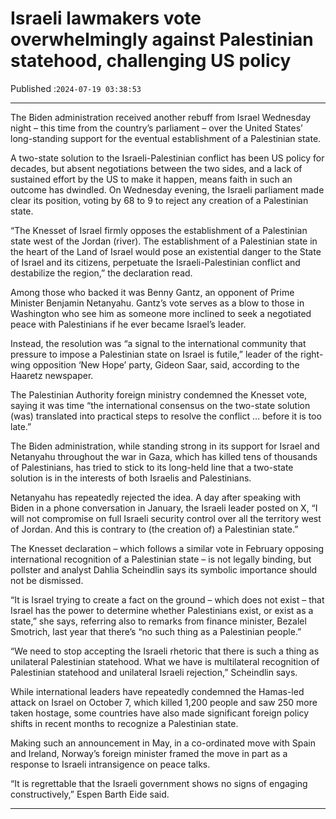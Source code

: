 # Israeli lawmakers vote overwhelmingly against Palestinian statehood, challenging US policy

Published :`2024-07-19 03:38:53`

---

The Biden administration received another rebuff from Israel Wednesday night – this time from the country’s parliament – over the United States’ long-standing support for the eventual establishment of a Palestinian state.

A two-state solution to the Israeli-Palestinian conflict has been US policy for decades, but absent negotiations between the two sides, and a lack of sustained effort by the US to make it happen, means faith in such an outcome has dwindled. On Wednesday evening, the Israeli parliament made clear its position, voting by 68 to 9 to reject any creation of a Palestinian state.

“The Knesset of Israel firmly opposes the establishment of a Palestinian state west of the Jordan (river). The establishment of a Palestinian state in the heart of the Land of Israel would pose an existential danger to the State of Israel and its citizens, perpetuate the Israeli-Palestinian conflict and destabilize the region,” the declaration read.

Among those who backed it was Benny Gantz, an opponent of Prime Minister Benjamin Netanyahu. Gantz’s vote serves as a blow to those in Washington who see him as someone more inclined to seek a negotiated peace with Palestinians if he ever became Israel’s leader.

Instead, the resolution was “a signal to the international community that pressure to impose a Palestinian state on Israel is futile,” leader of the right-wing opposition ‘New Hope’ party, Gideon Saar, said, according to the Haaretz newspaper.

The Palestinian Authority foreign ministry condemned the Knesset vote, saying it was time “the international consensus on the two-state solution (was) translated into practical steps to resolve the conflict … before it is too late.”

The Biden administration, while standing strong in its support for Israel and Netanyahu throughout the war in Gaza, which has killed tens of thousands of Palestinians, has tried to stick to its long-held line that a two-state solution is in the interests of both Israelis and Palestinians.

Netanyahu has repeatedly rejected the idea. A day after speaking with Biden in a phone conversation in January, the Israeli leader posted on X, “I will not compromise on full Israeli security control over all the territory west of Jordan. And this is contrary to (the creation of) a Palestinian state.”

The Knesset declaration – which follows a similar vote in February opposing international recognition of a Palestinian state – is not legally binding, but pollster and analyst Dahlia Scheindlin says its symbolic importance should not be dismissed.

“It is Israel trying to create a fact on the ground – which does not exist – that Israel has the power to determine whether Palestinians exist, or exist as a state,” she says, referring also to remarks from finance minister, Bezalel Smotrich, last year that there’s “no such thing as a Palestinian people.”

“We need to stop accepting the Israeli rhetoric that there is such a thing as unilateral Palestinian statehood. What we have is multilateral recognition of Palestinian statehood and unilateral Israeli rejection,” Scheindlin says.

While international leaders have repeatedly condemned the Hamas-led attack on Israel on October 7, which killed 1,200 people and saw 250 more taken hostage, some countries have also made significant foreign policy shifts in recent months to recognize a Palestinian state.

Making such an announcement in May, in a co-ordinated move with Spain and Ireland, Norway’s foreign minister framed the move in part as a response to Israeli intransigence on peace talks.

“It is regrettable that the Israeli government shows no signs of engaging constructively,” Espen Barth Eide said.

---

